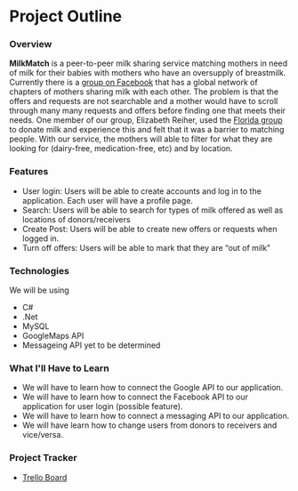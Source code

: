 # Project Outline
### Overview

**MilkMatch** is a peer-to-peer milk sharing service matching mothers in need of milk for their babies with mothers who have an oversupply of breastmilk. 
Currently there is a [group on Facebook](https://www.facebook.com/hm4hb/) that has a global network of chapters of mothers sharing milk with each other. The problem is that the offers and requests are not searchable and a mother would have to scroll through many many requests and offers before finding one that meets their needs. 
One member of our group, Elizabeth Reiher, used the [Florida group](https://www.facebook.com/hm4hbflorida/) to donate milk and experience this and felt that it was a barrier to matching people. With our service, the mothers will able to filter for what they are looking for (dairy-free, medication-free, etc) and by location.
### Features
-	User login: Users will be able to create accounts and log in to the application. Each user will have a profile page.
-	Search: Users will be able to search for types of milk offered as well as locations of donors/receivers
-	Create Post: Users will be able to create new offers or requests when logged in. 
-	Turn off offers: Users will be able to mark that they are “out of milk”

### Technologies
We will be using 
- 	C#
-	.Net
-	MySQL
-	GoogleMaps API
-	Messageing API yet to be determined

### What I'll Have to Learn
-	We will have to learn how to connect the Google API to our application. 
-	We will have to learn how to connect the Facebook API to our application for user login (possible feature). 
-	We will have to learn how to connect a messaging API to our application. 
-	We will have learn how to change users from donors to receivers and vice/versa.

### Project Tracker

- [Trello Board](https://trello.com/b/fHZBpBWm)